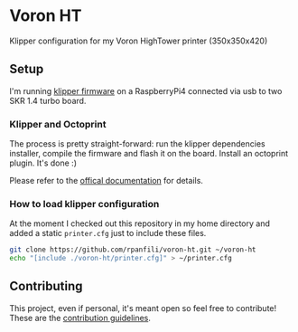 # Voron HT 
Klipper configuration for my Voron HighTower printer (350x350x420)


## Setup
I'm running [klipper firmware](https://github.com/KevinOConnor/klipper) on a RaspberryPi4 connected via usb to two SKR 1.4 turbo board.

### Klipper and Octoprint
The process is pretty straight-forward: run the klipper dependencies installer, compile the firmware and flash it on the board. Install an octoprint plugin. It's done :)

Please refer to the [offical documentation](https://www.klipper3d.org/Overview.html) for details.

### How to load klipper configuration
At the moment I checked out this repository in my home directory and added a static `printer.cfg` just to include these files.
```bash
git clone https://github.com/rpanfili/voron-ht.git ~/voron-ht
echo "[include ./voron-ht/printer.cfg]" > ~/printer.cfg
```

## Contributing

This project, even if personal, it's meant open so feel free to contribute! 
These are the [contribution guidelines](CONTRIBUTING.md).

